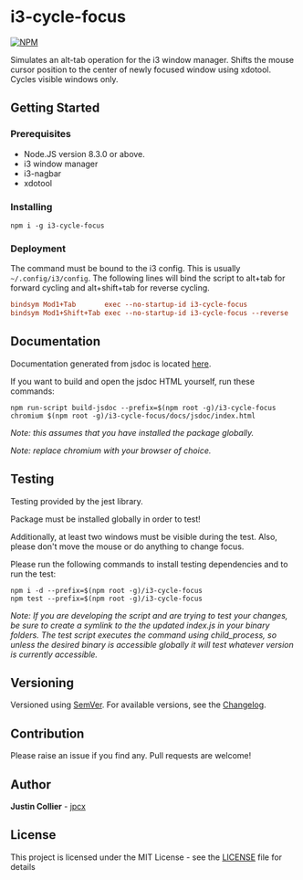 # i3-cycle-focus

[![NPM](https://nodei.co/npm/i3-cycle-focus.png)](https://nodei.co/npm/i3-cycle-focus/)

Simulates an alt-tab operation for the i3 window manager. Shifts the mouse cursor position to the center of newly focused window using xdotool. Cycles visible windows only.

## Getting Started

### Prerequisites

+ Node.JS version 8.3.0 or above.
+ i3 window manager
+ i3-nagbar
+ xdotool

### Installing

```console
npm i -g i3-cycle-focus
```

### Deployment

The command must be bound to the i3 config. This is usually `~/.config/i3/config`. The following lines will bind the script to alt+tab for forward cycling and alt+shift+tab for reverse cycling.

```ini
bindsym Mod1+Tab       exec --no-startup-id i3-cycle-focus
bindsym Mod1+Shift+Tab exec --no-startup-id i3-cycle-focus --reverse
```

## Documentation

Documentation generated from jsdoc is located [here](https://github.com/jpcx/i3-cycle-focus/blob/0.1.0/docs/global.md).

If you want to build and open the jsdoc HTML yourself, run these commands:

```console
npm run-script build-jsdoc --prefix=$(npm root -g)/i3-cycle-focus
chromium $(npm root -g)/i3-cycle-focus/docs/jsdoc/index.html
```

_Note: this assumes that you have installed the package globally._

_Note: replace chromium with your browser of choice._

## Testing

Testing provided by the jest library.

Package must be installed globally in order to test!

Additionally, at least two windows must be visible during the test. Also, please don't move the mouse or do anything to change focus.

Please run the following commands to install testing dependencies and to run the test:

```console
npm i -d --prefix=$(npm root -g)/i3-cycle-focus
npm test --prefix=$(npm root -g)/i3-cycle-focus
```

_Note: If you are developing the script and are trying to test your changes, be sure to create a symlink to the the updated index.js in your binary folders. The test script executes the command using child_process, so unless the desired binary is accessible globally it will test whatever version is currently accessible._

## Versioning

Versioned using [SemVer](http://semver.org/). For available versions, see the [Changelog](https://github.com/jpcx/i3-cycle-focus/blob/0.1.0/CHANGELOG.md).

## Contribution

Please raise an issue if you find any. Pull requests are welcome!

## Author

**Justin Collier** - [jpcx](https://github.com/jpcx)

## License

This project is licensed under the MIT License - see the [LICENSE](https://github.com/jpcx/i3-cycle-focus/blob/0.1.0/LICENSE) file for details